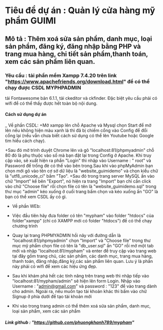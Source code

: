 # Tiêu đề dự án : Quản lý cửa hàng mỹ phẩm GUIMI

## Mô tả : Thêm xoá sửa sản phẩm, danh mục, loại sản phẩm, đăng ký, đăng nhập bằng PHP và trang mua hàng, chi tiết sản phẩm,thanh toán, xem các sản phẩm liên quan.

### Yêu cầu : tải phần mềm Xampp 7.4.20 trên link "https://www.apachefriends.org/download.html" để có thể chạy được CSDL MYPHPADMIN
tải Fontawesome bản 6.1.1, tải ckeditor và ckfinder. Đặc biệt yêu cầu phải có wifi để có thể thấy được hết toàn bộ nội dung.

#### Cách sử dụng dự án
_ Về phần CSDL:
+Mở xampp lên chỗ Apache và Mysql chọn Start để mở lên nếu không hiện màu xanh lá thì đã bị chiếm cổng vào Config để đổi cổng lại (nếu vẫn chưa biết cách sử dụng có thể lên Youtube hoặc Google tìm hiểu cách chạy).

+Sau đó mở trình duyệt Chrome lên và gõ "localhost:81/phpmyadmin" chỗ 80 đó là phụ thuộc vào số mà bạn đặt lại trong Config ở Apache. Khi truy cập vào, sẽ xuất hiện ra phần "Login" thì nhập vào Username : " root" và Password để trống đẻ có thể vào bên trong.Sau khi vào phpMyAdmin bạn chọn mới gõ vào tên cơ sở dữ liệu là "website_guimidemo" và chọn kiểu chữ là "utf8_unicode_ci" bấm "Tạo".
+Sau đó trong trang server MySQL ấn vào chữ "Import" kế bên "Export", nó hiện ra trang "Import" bạn chỉ cần click vào chữ "Choose file" rồi chọn file có tên là "website_guimidemo.sql" trong thư mục "admin" kéo xuống ở cuối trang bấm chọn và kéo xuống ấn "GO" là bạn có thể xem CSDL ấy có gì.

- Về phần WEb: 

+ Việc đầu tiên hãy đưa folder có tên "mypham" vào folder "htdocs" của folder"xampp" (chỉ có XAMPP mới có folder "htdocs") để có thể chạy chương trình

+ Quay lại trang PHPMYADMIN hồi nãy với đường dẫn là "localhost:81/phpmyadmin" chọn "Import" và "Choose file" trong thư mục mỹ phẩm chọn file có tên là "db_user.sql" ấn "GO" rồi mở một tab mới và nhập "localhost:81/mypham" và enter để truy cập vào trang web tại đây gồm trang chủ, các sản phẩm, các danh mục, trang mua hàng, thanh toán, đăng nhập,đăng ký,các sản phẩm liên quan. Lưu ý là phần này phải có wifi để xem các hiệu ứng đẹp.

+ Sau khi khám phá hết các tính năng trên trang web thì nhập tiếp vào "localhost:81/mypham/admin" sẽ hiện lên form Login. Nhập vào Username : "admin@gmail.com" và password : "123" để vào trang dành cho admin. Ngoài ra, nếu muốn tạo tài khoản khác thì bấm vào chữ Signup ở phía dưới để tạo tài khoản mới

+ Khi vào trong trang admin có thể thêm xoá sửa sản phẩm, danh mục, loại sản phẩm, xem các sản phẩm 

##### Link github : "https://github.com/phuongkhanh789/mypham"
